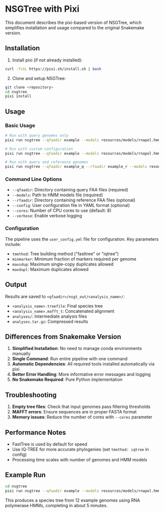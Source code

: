 # NSGTree with Pixi

This document describes the pixi-based version of NSGTree, which simplifies installation and usage compared to the original Snakemake version.

## Installation

1. Install pixi (if not already installed):
```bash
curl -fsSL https://pixi.sh/install.sh | bash
```

2. Clone and setup NSGTree:
```bash
git clone <repository>
cd nsgtree
pixi install
```

## Usage

### Basic Usage
```bash
# Run with query genomes only
pixi run nsgtree --qfaadir example --models resources/models/rnapol.hmm

# Run with custom configuration
pixi run nsgtree --qfaadir example --models resources/models/rnapol.hmm --config user_config.yml

# Run with query and reference genomes
pixi run nsgtree --qfaadir example_q --rfaadir example_r --models resources/models/UNI56.hmm
```

### Command Line Options
- `--qfaadir`: Directory containing query FAA files (required)
- `--models`: Path to HMM models file (required)
- `--rfaadir`: Directory containing reference FAA files (optional)
- `--config`: User configuration file in YAML format (optional)
- `--cores`: Number of CPU cores to use (default: 8)
- `--verbose`: Enable verbose logging

### Configuration

The pipeline uses the `user_config.yml` file for configuration. Key parameters include:

- `tmethod`: Tree building method ("fasttree" or "iqtree")
- `minmarker`: Minimum fraction of markers required per genome
- `maxsdup`: Maximum single-copy duplicates allowed
- `maxdupl`: Maximum duplicates allowed

## Output

Results are saved to `<qfaadir>/nsgt_out/<analysis_name>/`:
- `<analysis_name>.treefile`: Final species tree
- `<analysis_name>.mafft_t`: Concatenated alignment
- `analyses/`: Intermediate analysis files
- `analyses.tar.gz`: Compressed results

## Differences from Snakemake Version

1. **Simplified Installation**: No need to manage conda environments manually
2. **Single Command**: Run entire pipeline with one command
3. **Automatic Dependencies**: All required tools installed automatically via pixi
4. **Better Error Handling**: More informative error messages and logging
5. **No Snakemake Required**: Pure Python implementation

## Troubleshooting

1. **Empty tree files**: Check that input genomes pass filtering thresholds
2. **MAFFT errors**: Ensure sequences are in proper FASTA format
3. **Memory issues**: Reduce the number of cores with `--cores` parameter

## Performance Notes

- FastTree is used by default for speed
- Use IQ-TREE for more accurate phylogenies (set `tmethod: iqtree` in config)
- Processing time scales with number of genomes and HMM models

## Example Run

```bash
cd nsgtree
pixi run nsgtree --qfaadir example --models resources/models/rnapol.hmm --config user_config.yml
```

This produces a species tree from 12 example genomes using RNA polymerase HMMs, completing in about 5 minutes.
